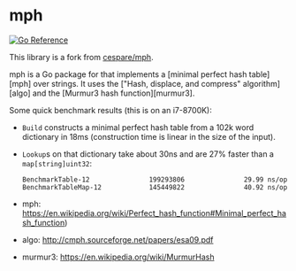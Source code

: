 # mph

[![Go Reference](https://pkg.go.dev/badge/github.com/ikawaha/mph.svg)](https://pkg.go.dev/github.com/ikawaha/mph)

This library is a fork from [cespare/mph](https://github.com/cespare/mph).

mph is a Go package for that implements a [minimal perfect hash table][mph] over
strings. It uses the ["Hash, displace, and compress" algorithm][algo]  and the
[Murmur3 hash function][murmur3].

Some quick benchmark results (this is on an i7-8700K):

* `Build` constructs a minimal perfect hash table from a 102k word dictionary in
  18ms (construction time is linear in the size of the input).
* `Lookup`s on that dictionary take about 30ns and are 27% faster than a
  `map[string]uint32`:

      BenchmarkTable-12               199293806               29.99 ns/op
      BenchmarkTableMap-12            145449822               40.92 ns/op

* mph: https://en.wikipedia.org/wiki/Perfect_hash_function#Minimal_perfect_hash_function)
* algo: http://cmph.sourceforge.net/papers/esa09.pdf
* murmur3: https://en.wikipedia.org/wiki/MurmurHash
